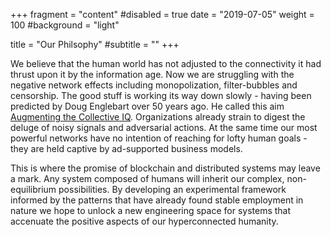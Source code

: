 +++
fragment = "content"
#disabled = true
date = "2019-07-05"
weight = 100
#background = "light"

title = "Our Philsophy"
#subtitle = ""
+++

We believe that the human world has not adjusted to the connectivity it had thrust upon it by the information age. Now we are struggling with the negative network effects including monopolization, filter-bubbles and censorship. The good stuff is working its way down slowly - having been predicted by Doug Englebart over 50 years ago. He called this aim [Augmenting the Collective IQ](http://dougengelbart.org/content/view/172/130/). Organizations already strain to digest the deluge of noisy signals and adversarial actions. At the same time our most powerful networks have no intention of reaching for lofty human goals - they are held captive by ad-supported business models.

This is where the promise of blockchain and distributed systems may leave a mark. Any system composed of humans will inherit our complex, non-equilibrium possibilities. By developing an experimental framework informed by the patterns that have already found stable employment in nature we hope to unlock a new engineering space for systems that accenuate the positive aspects of our hyperconnected humanity.

